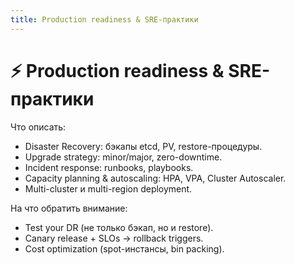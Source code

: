 ```yaml
---
title: Production readiness & SRE-практики
---
```


# ⚡️ Production readiness & SRE-практики

Что описать:

*   Disaster Recovery: бэкапы etcd, PV, restore-процедуры.
*   Upgrade strategy: minor/major, zero-downtime.
*   Incident response: runbooks, playbooks.
*   Capacity planning & autoscaling: HPA, VPA, Cluster Autoscaler.
*   Multi-cluster и multi-region deployment.

На что обратить внимание:

*   Test your DR (не только бэкап, но и restore).
*   Canary release + SLOs → rollback triggers.
*   Cost optimization (spot-инстансы, bin packing).